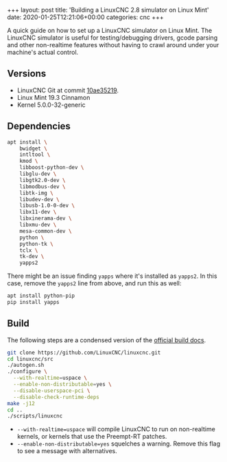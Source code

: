 +++
layout: post
title: 'Building a LinuxCNC 2.8 simulator on Linux Mint'
date: 2020-01-25T12:21:06+00:00
categories: cnc
+++

A quick guide on how to set up a LinuxCNC simulator on Linux Mint. The LinuxCNC simulator is useful
for testing/debugging drivers, gcode parsing and other non-realtime features without having to crawl
around under your machine's actual control.

## Versions

- LinuxCNC Git at commit
  [10ae35219](https://github.com/LinuxCNC/linuxcnc/tree/10ae352190d13b60a2153b5284c5cda7d7de59a9).
- Linux Mint 19.3 Cinnamon
- Kernel 5.0.0-32-generic

## Dependencies

```bash
apt install \
    bwidget \
    intltool \
    kmod \
    libboost-python-dev \
    libglu-dev \
    libgtk2.0-dev \
    libmodbus-dev \
    libtk-img \
    libudev-dev \
    libusb-1.0-0-dev \
    libx11-dev \
    libxinerama-dev \
    libxmu-dev \
    mesa-common-dev \
    python \
    python-tk \
    tclx \
    tk-dev \
    yapps2
```

There might be an issue finding `yapps` where it's installed as `yapps2`. In this case, remove the
`yapps2` line from above, and run this as well:

```bash
apt install python-pip
pip install yapps
```

## Build

The following steps are a condensed version of the
[official build docs](http://linuxcnc.org/docs/devel/html/code/building-linuxcnc.html#_non_realtime).

```bash
git clone https://github.com/LinuxCNC/linuxcnc.git
cd linuxcnc/src
./autogen.sh
./configure \
  --with-realtime=uspace \
  --enable-non-distributable=yes \
  --disable-userspace-pci \
  --disable-check-runtime-deps
make -j12
cd ..
./scripts/linuxcnc
```

- `--with-realtime=uspace` will compile LinuxCNC to run on non-realtime kernels, or kernels that use
  the Preempt-RT patches.
- `--enable-non-distributable=yes` squelches a warning. Remove this flag to see a message with
  alternatives.
